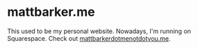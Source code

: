 # mattbarker.me
This used to be my personal website. Nowadays, I'm running on Squarespace. Check out [mattbarkerdotmenotdotyou.me](mattbarkerdotmenotdotyou.me).
